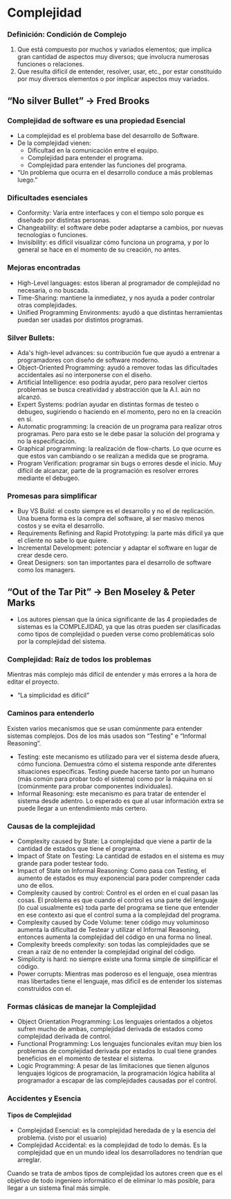 ﻿# Complejidad
### Definición: Condición de Complejo
1. Que está compuesto por muchos y variados elementos; que implica gran cantidad de aspectos muy 
   diversos; que involucra numerosas funciones o relaciones.
2. Que resulta difícil de entender, resolver, usar, etc., por estar constituido por muy diversos
   elementos o por implicar aspectos muy variados.
   
## “No silver Bullet” → Fred Brooks

### Complejidad de software es una propiedad Esencial
   - La complejidad es el problema base del desarrollo de Software.
   - De la complejidad vienen:
      - Dificultad en la comunicación entre el equipo.
      - Complejidad para entender el programa.
      - Complejidad para entender las funciones del programa.
   - “Un problema que ocurra en el desarrollo conduce a más problemas luego.”

### Dificultades esenciales
   - Conformity: Varía entre interfaces y con el tiempo solo porque es diseñado por distintas 
     personas.
   - Changeability: el software debe poder adaptarse a cambios, por nuevas tecnologías o funciones.
   - Invisibility: es difícil visualizar cómo funciona un programa, y por lo general se hace en el
     momento de su creación, no antes.

### Mejoras encontradas
   - High-Level languages: estos liberan al programador de complejidad no necesaria, o no buscada.
   - Time-Sharing: mantiene la inmediatez, y nos ayuda a poder controlar otras complejidades.
   - Unified Programming Environments: ayudó a que distintas herramientas puedan ser usadas por 
     distintos programas.

### Silver Bullets:
   - Ada's high-level advances: su contribución fue que ayudó a entrenar a programadores con diseño
     de software moderno.
   - Object-Oriented Programming: ayudó a remover todas las dificultades accidentales así no 
     interponerse con el diseño.
   - Artificial Intelligence: eso podría ayudar, pero para resolver ciertos problemas se busca 
     creatividad y abstracción que la A.I. aún no alcanzó.
   - Expert Systems: podrían ayudar en distintas formas de testeo o debugeo, sugiriendo o haciendo
     en el momento, pero no en la creación en sí.
   - Automatic programming: la creación de un programa para realizar otros programas. Pero para 
     esto se le debe pasar la solución del programa y no la especificación.
   - Graphical programming: la realización de flow-charts. Lo que ocurre es que estos van cambiando
     o se realizan a medida que se programa.
   - Program Verification: programar sin bugs o errores desde el inicio. Muy difícil de alcanzar, 
     parte de la programación es resolver errores mediante el debugeo.
     
### Promesas para simplificar
   - Buy VS Build: el costo siempre es el desarrollo y no el de replicación. Una buena forma es 
     la compra del software, al ser masivo menos costos y se evita el desarrollo.
   - Requirements Refining and Rapid Prototyping: la parte más difícil ya que el cliente no sabe 
     lo que quiere.
   - Incremental Development: potenciar y adaptar el software en lugar de crear desde cero.
   - Great Designers: son tan importantes para el desarrollo de software como los managers.

## “Out of the Tar Pit” → Ben Moseley & Peter Marks
- Los autores piensan que la única significante de las 4 propiedades de sistemas es la COMPLEJIDAD,
  ya que las otras pueden ser clasificadas como tipos de complejidad o pueden verse como 
  problemáticas solo por la complejidad del sistema.

### Complejidad: Raíz de todos los problemas 
Mientras más complejo más difícil de entender y más errores a la hora de editar el proyecto.
- “La simplicidad es difícil” 

### Caminos para entenderlo
Existen varios mecanismos que se usan comúnmente para entender sistemas complejos. Dos de los más
usados son “Testing” e “Informal Reasoning”.
   - Testing: este mecanismo es utilizado para ver el sistema desde afuera, cómo funciona. 
     Demuestra cómo el sistema responde ante diferentes situaciones específicas. Testing puede 
     hacerse tanto por un humano (más común para probar todo el sistema) como por la máquina en sí
     (comúnmente para probar componentes individuales).
   - Informal Reasoning: este mecanismo es para tratar de entender el sistema desde adentro. 
     Lo esperado es que al usar información extra se puede llegar a un entendimiento más certero. 

### Causas de la complejidad
   - Complexity caused by State: La complejidad que viene a partir de la cantidad de estados que
     tiene el programa. 
   - Impact of State on Testing: La cantidad de estados en el sistema es muy grande para poder 
     testear todo.
   - Impact of State on Informal Reasoning: Como pasa con Testing, el aumento de estados es muy 
     exponencial para poder comprender cada uno de ellos.
   - Complexity caused by control: Control es el orden en el cual pasan las cosas. El problema es
     que cuando el control es una parte del lenguaje (lo cual usualmente es) toda parte del 
     programa se tiene que entender en ese contexto asi que el control suma a la complejidad del
     programa.
   - Complexity caused by Code Volume: tener código muy voluminoso aumenta la dificultad de Testear
     y utilizar el Informal Reasoning, entonces aumenta la complejidad del código en una forma no
     lineal.
   - Complexity breeds complexity: son todas las complejidades que se crean a raíz de no entender
     la complejidad original del código. 
   - Simplicity is hard: no siempre existe una forma simple de simplificar el código.
   - Power corrupts: Mientras mas poderoso es el lenguaje, osea mientras mas libertades tiene el lenguaje, mas dificil es de entender los sistemas construidos con el.
     
### Formas clásicas de manejar la Complejidad
   - Object Orientation Programming: Los lenguajes orientados a objetos sufren mucho de ambas,
     complejidad derivada de estados como complejidad derivada de control. 
   - Functional Programming: Los lenguajes funcionales evitan muy bien los problemas de 
     complejidad derivada por estados lo cual tiene grandes beneficios en el momento de testear 
     el sistema.
   - Logic Programming: A pesar de las limitaciones que tienen algunos lenguajes lógicos de 
     programación, la programación lógica habilita al programador a escapar de las complejidades
     causadas por el control. 
     
### Accidentes y Esencia
#### Tipos de Complejidad
- Complejidad Esencial: es la complejidad heredada de y la esencia del problema. (visto por el 
  usuario)
- Complejidad Accidental: es la complejidad de todo lo demás. Es la complejidad que en un mundo 
  ideal los desarrolladores no tendrían que arreglar.
  
Cuando se trata de ambos tipos de complejidad los autores creen que es el objetivo de todo 
ingeniero informático el de eliminar lo más posible, para llegar a un sistema final más simple.
